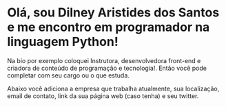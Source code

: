# Olá, sou Dilney Aristides dos Santos e me encontro em programador na linguagem Python!
Na bio por exemplo coloquei Instrutora, desenvolvedora front-end e criadora de conteúdo de programação e tecnologia!. Então você pode completar com seu cargo ou o que estuda.

Abaixo você adiciona a empresa que trabalha atualmente, sua localização, email de contato, link da sua página web (caso tenha) e seu twitter.
